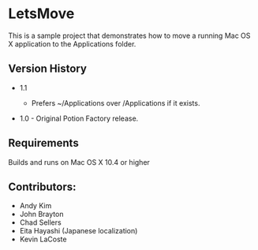 LetsMove
========

This is a sample project that demonstrates how to move a running Mac OS X application to the Applications folder.

Version History
---------------

* 1.1
	- Prefers ~/Applications over /Applications if it exists.

* 1.0 - Original Potion Factory release.

Requirements
------------
Builds and runs on Mac OS X 10.4 or higher

Contributors:
-------------
* Andy Kim
* John Brayton
* Chad Sellers
* Eita Hayashi (Japanese localization)
* Kevin LaCoste
